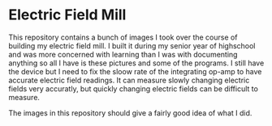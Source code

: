 # Electric Field Mill
This repository contains a bunch of images I took over the
course of building my electric field mill. I built it during
my senior year of highschool and was more concerned with 
learning than I was with documenting anything so all I have
is these pictures and some of the programs. I still have the
device but I need to fix the sloow rate of the integrating
op-amp to have accurate electric field readings. It can measure
slowly changing electric fields very accuratly, but quickly
changing electric fields can be difficult to measure. 

The images in this repository should give a fairly good idea
of what I did.
